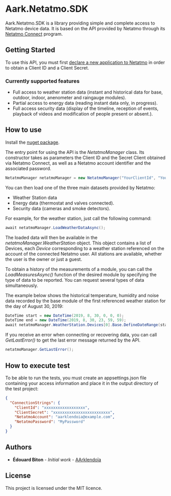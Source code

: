 # Aark.Netatmo.SDK

Aark.Netatmo.SDK is a library providing simple and complete access to Netatmo device data. It is based on the API provided by Netatmo through its [Netatmo Connect](https://dev.netatmo.com/) program.

## Getting Started

To use this API, you must first [declare a new application to Netatmo](https://dev.netatmo.com/myaccount/createanapp) in order to obtain a Client ID and a Client Secret.

### Currently supported features

* Full access to weather station data (instant and historical data for base, outdoor, indoor, anenometer and raingauge modules).
* Partial access to energy data (reading instant data only, in progress).
* Full access security data (display of the timeline, reception of events, playback of videos and modification of people present or absent.).

## How to use

Install the [nuget package](https://www.nuget.org/packages/Aark.Netatmo.SDK/).

The entry point for using the API is the *NetatmoManager* class. Its constructor takes as parameters the Client ID and the Secret Client obtained via Netatmo Connect, as well as a Netatmo account identifier and the associated password.

```csharp
NetatmoManager netatmoManager = new NetatmoManager("YourClientId", "YourClientSecret", "NetatmoAccount", "NetatmoPassword");
```

You can then load one of the three main datasets provided by Netatmo:

* Weather Station data
* Energy data (thermostat and valves connected).
* Security data (cameras and smoke detectors).

For example, for the weather station, just call the following command:

```csharp
await netatmoManager.LoadWeatherDataAsync();
```

The loaded data will then be available in the *netatmoManager.WeatherStation* object. This object contains a list of Devices, each *Device* corresponding to a weather station referenced on the account of the connected Netatmo user. All stations are available, whether the user is the owner or just a guest.

To obtain a history of the measurements of a module, you can call the *LoadMeasuresAsync()* function of the desired module by specifying the type of data to be reported. You can request several types of data simultaneously.

The example below shows the historical temperature, humidity and noise data recorded by the base module of the first referenced weather station for the day of August 30, 2019:

```csharp
DateTime start = new DateTime(2019, 8, 30, 0, 0, 0);
DateTime end = new DateTime(2019, 8, 30, 23, 59, 59);
await netatmoManager.WeatherStation.Devices[0].Base.DefineDateRange(start, end).LoadMeasuresAsync(MeasuresFilters.Temperature | MeasuresFilters.Humidity | MeasuresFilters.Noise);
```

If you receive an error when connecting or recovering data, you can call *GetLastError()* to get the last error message returned by the API.

```csharp
netatmoManager.GetLastError();
```

## How to execute test

To be able to run the tests, you must create an appsettings.json file containing your access information and place it in the output directory of the test project:

```json
{
  "ConnectionStrings": {
    "ClientId": "xxxxxxxxxxxxxxxxxx",
    "ClientSecret": "xxxxxxxxxxxxxxxxxxxxxxxxx",
    "NetatmoAccount": "aarklendoia@example.com",
    "NetatmoPassword": "MyPassword"
  }
}
```

## Authors

* **Édouard Biton** - *Initial work* - [AArklendoïa](https://www.aarklendoia.com)

## License

This project is licensed under the MIT licence.
